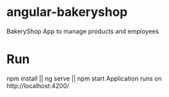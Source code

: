 # angular-bakeryshop
BakeryShop App to manage products and employees
# Run
npm install || ng serve || npm start
Application runs on http://localhost:4200/

